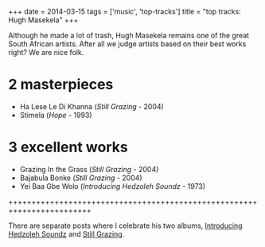 +++
date = 2014-03-15
tags = ['music', 'top-tracks']
title = "top tracks: Hugh Masekela"
+++

Although he made a lot of trash, Hugh Masekela remains one of the great
South African artists. After all we judge artists based on their best
works right? We are nice folk.

2 masterpieces
==============

-   Ha Lese Le Di Khanna (*Still Grazing* - 2004)
-   Stimela (*Hope* - 1993)

3 excellent works
=================

-   Grazing In the Grass (*Still Grazing* - 2004)
-   Bajabula Bonke (*Still Grazing* - 2004)
-   Yei Baa Gbe Wolo (*Introducing Hedzoleh Soundz* - 1973)

++++++++++++++++++++++++++++++++++++++++++++++++++++++++++++++++++++++++

There are separate posts where I celebrate his two albums, [Introducing
Hedzoleh Soundz] and [Still Grazing].

  [Introducing Hedzoleh Soundz]: http://tshepang.net/introducing-hedzoleh-soundz-1973
  [Still Grazing]: http://tshepang.net/still-grazing-2004
